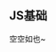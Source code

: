 <!--
 * @Author: jiaguichao
 * @Date: 2022-03-01 10:41:56
 * @LastEditTime: 2022-03-01 15:40:42
 * @Description: Do not edit
-->
## JS基础
 空空如也~
